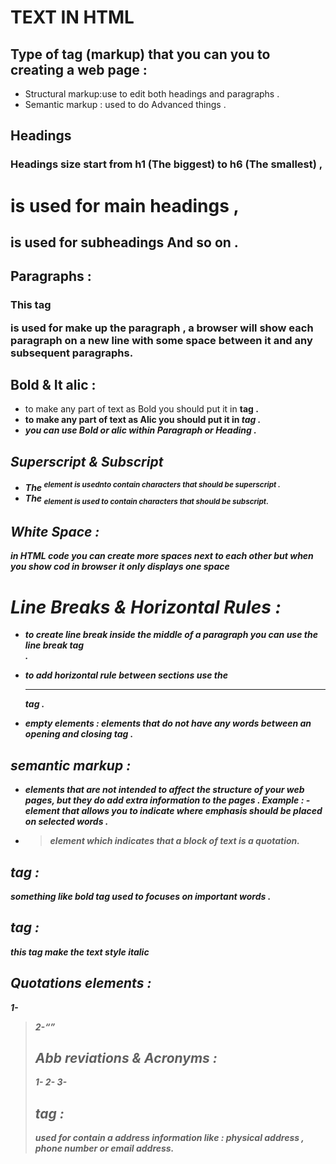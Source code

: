 # TEXT IN HTML

## Type of tag (markup) that you can you to creating a web page :
- Structural markup:use to edit both headings and paragraphs .
- Semantic markup : used to do Advanced things  .

## Headings

### Headings size start from h1 (The biggest) to h6 (The smallest) , <h1> is used for main headings , <h2> is used for subheadings And so on .


## Paragraphs :
### This tag <p></p> is used for make up the paragraph , a browser will show each paragraph on a new line with some space between it and any subsequent paragraphs.

## Bold & It alic :
- to make any part of text as Bold you should put it in <b> tag .
- to make any part of text as Alic you should put it in <i> tag .
- you can use Bold or alic within Paragraph or Heading .

## Superscript & Subscript 
- The <sup> element is usednto contain characters that should be superscript .
- The <sub> element is used to contain characters that should be subscript.

## White Space :
**in HTML code you can create more spaces next to each other but when you show cod in browser it only displays one space**

# Line Breaks & Horizontal Rules :
- to create line break inside the middle of a paragraph you can use the line break tag <br />.

- to add horizontal rule between sections use the <hr /> tag .
- empty elements : elements that do not have any words between an opening and closing tag .

## semantic markup :
- elements that are not intended to affect the structure of your web pages, but they do add extra information to the pages .
**Example :**
-<em> element that allows you to indicate where emphasis should be placed on selected words .
- <blockquote> element which indicates that a block of text is a quotation.

## <strong> tag :
**something like bold tag used to focuses on important words .**

## <em> tag :
**this tag make the text style italic**

## Quotations elements :
**1- <blockquote>**
**2-<q>** 

## Abb reviations & Acronyms :
**1-<abbr>**
**2-<cite>**
**3-<dfn>**


## <address> tag :
**used for contain a address information like : physical address , phone number or email address.**



